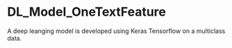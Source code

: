 # DL_Model_OneTextFeature
A deep leanging model is developed using Keras Tensorflow on a multiclass data.
